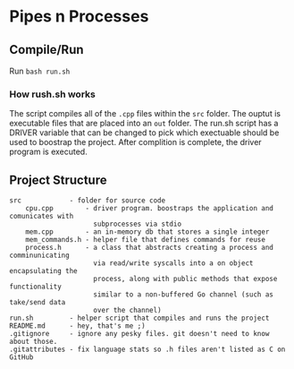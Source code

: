 # Pipes n Processes

## Compile/Run
Run `bash run.sh`

### How rush.sh works
The script compiles all of the `.cpp` files within the `src` folder. The ouptut is
executable files that are placed into an `out` folder. The run.sh script has a
DRIVER variable that can be changed to pick which exectuable should be used to
boostrap the project. After complition is complete, the driver program is executed.

## Project Structure
```
src            - folder for source code
    cpu.cpp        - driver program. boostraps the application and comunicates with
                     subprocesses via stdio
    mem.cpp        - an in-memory db that stores a single integer
    mem_commands.h - helper file that defines commands for reuse
    process.h      - a class that abstracts creating a process and comminunicating
                     via read/write syscalls into a on object encapsulating the
                     process, along with public methods that expose functionality
                     similar to a non-buffered Go channel (such as take/send data
                     over the channel)
run.sh         - helper script that compiles and runs the project
README.md      - hey, that's me ;)
.gitignore     - ignore any pesky files. git doesn't need to know about those.
.gitattributes - fix language stats so .h files aren't listed as C on GitHub
```
